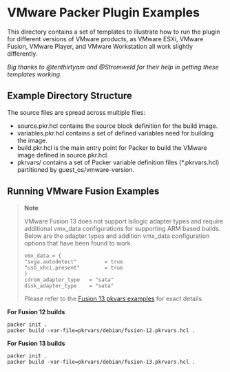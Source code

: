 # VMware Packer Plugin Examples

This directory contains a set of templates to illustrate how to run the plugin for different versions of VMware products, 
as VMware ESXi, VMware Fusion, VMware Player, and VMware Workstation all work slightly differently. 

_Big thanks to @tenthirtyam and @Stromweld for their help in getting these templates working._

## Example Directory Structure
The source files are spread across multiple files: 
 - source.pkr.hcl contains the source block definition for the build image. 
 - variables.pkr.hcl contains a set of defined variables need for building the image. 
 - build.pkr.hcl is the main entry point for Packer to build the VMware image defined in source.pkr.hcl.
 - pkrvars/ contains a set of Packer variable definition files (*.pkrvars.hcl) partitioned by guest_os/vmware-version.

## Running VMware Fusion Examples
  > **Note**
  >
  > VMware Fusion 13 does not support lsilogic adapter types and require additional vmx_data configurations for supporting ARM based builds. 
  > Below are the adapter types and addition vmx_data configuration options that have been found to work. 
  > ```
  > vmx_data = {
  > "svga.autodetect"         = true
  > "usb_xhci.present"        = true
  > }
  > cdrom_adapter_type   = "sata"
  > disk_adapter_type    = "sata"
  > ```
  > Please refer to the [Fusion 13 pkvars examples](pkrvars/debian/fusion-13.pkrvars.hcl) for exact details. 

**For Fusion 12 builds**
```shell
packer init .
packer build -var-file=pkrvars/debian/fusion-12.pkrvars.hcl .
```

**For Fusion 13 builds**
```shell
packer init .
packer build -var-file=pkrvars/debian/fusion-13.pkrvars.hcl .
```

